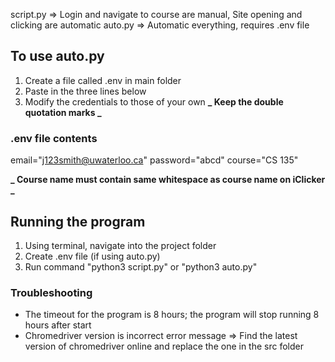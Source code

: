 script.py => Login and navigate to course are manual, Site opening and clicking are automatic
auto.py => Automatic everything, requires .env file

## To use auto.py

1. Create a file called .env in main folder
2. Paste in the three lines below
3. Modify the credentials to those of your own
   **_ Keep the double quotation marks _**

### .env file contents

email="j123smith@uwaterloo.ca"
password="abcd"
course="CS 135"

**_ Course name must contain same whitespace as course name on iClicker _**

## Running the program

1. Using terminal, navigate into the project folder
2. Create .env file (if using auto.py)
3. Run command "python3 script.py" or "python3 auto.py"

### Troubleshooting

- The timeout for the program is 8 hours; the program will stop running 8 hours after start
- Chromedriver version is incorrect error message => Find the latest version of chromedriver online and replace the one in the src folder
